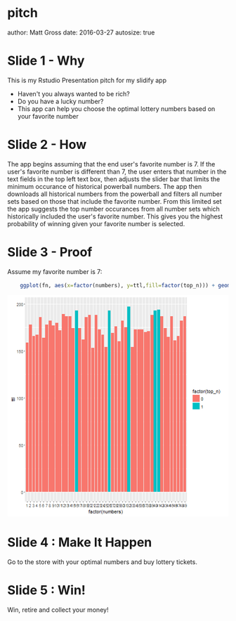 pitch
========================================================
author: Matt Gross
date: 2016-03-27
autosize: true

Slide 1 - Why
========================================================

This is my Rstudio Presentation pitch for my slidify app

- Haven't you always wanted to be rich?
- Do you have a lucky number?
- This app can help you choose the optimal lottery numbers based on your favorite number

Slide 2 - How
========================================================

The app begins assuming that the end user's favorite number is 7.  If the user's favorite number is different than 7, the user enters that number in the text fields in the top left text box, then adjusts the slider bar that limits the minimum occurance of historical powerball numbers.  The app then downloads all historical numbers from the powerball and filters all number sets based on those that include the favorite number.  From this limited set the app suggests the top number occurances from all number sets which historically included the user's favorite number.  This gives you the highest probability of winning given your favorite number is selected.




Slide 3 - Proof
========================================================

Assume my favorite number is 7:


```r
    ggplot(fn, aes(x=factor(numbers), y=ttl,fill=factor(top_n))) + geom_bar(stat="identity")
```

![plot of chunk unnamed-chunk-2](pitch-figure/unnamed-chunk-2-1.png)

Slide 4 : Make It Happen
========================================================

Go to the store with your optimal numbers and buy lottery tickets.

Slide 5 : Win!
========================================================

Win, retire and collect your money!
